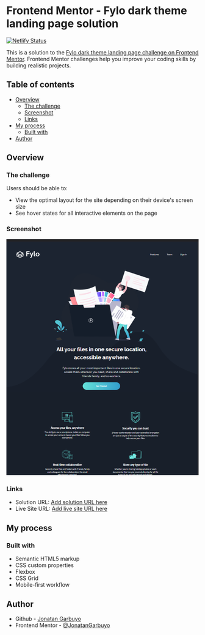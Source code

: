 # Frontend Mentor - Fylo dark theme landing page solution

[![Netlify Status](https://api.netlify.com/api/v1/badges/f616c560-99fa-4354-a0ea-68a4ff1a6137/deploy-status)](https://app.netlify.com/sites/fylo-dark-theme-landing-page-f/deploys)

This is a solution to the [Fylo dark theme landing page challenge on Frontend Mentor](https://www.frontendmentor.io/challenges/fylo-dark-theme-landing-page-5ca5f2d21e82137ec91a50fd). Frontend Mentor challenges help you improve your coding skills by building realistic projects.

## Table of contents

- [Overview](#overview)
  - [The challenge](#the-challenge)
  - [Screenshot](#screenshot)
  - [Links](#links)
- [My process](#my-process)
  - [Built with](#built-with)
- [Author](#author)

## Overview

### The challenge

Users should be able to:

- View the optimal layout for the site depending on their device's screen size
- See hover states for all interactive elements on the page

### Screenshot

![screenshot](./screenshot.png)

### Links

- Solution URL: [Add solution URL here](https://github.com/JonatanGarbuyo/frontendmentor/tree/main/fylo-dark-theme-landing-page-master)
- Live Site URL: [Add live site URL here](https://fylo-dark-theme-landing-page-f.netlify.app/)

## My process

### Built with

- Semantic HTML5 markup
- CSS custom properties
- Flexbox
- CSS Grid
- Mobile-first workflow

## Author

- Github - [Jonatan Garbuyo](https://github.com/JonatanGarbuyo)
- Frontend Mentor - [@JonatanGarbuyo](https://www.frontendmentor.io/profile/JonatanGarbuyo)
